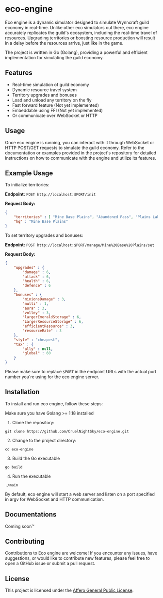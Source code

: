 # eco-engine

Eco engine is a dynamic simulator designed to simulate Wynncraft guild economy in real-time. Unlike other eco simulators out there, eco engine accurately replicates the guild's ecosystem, including the real-time travel of resources. Upgrading territories or boosting resource production will result in a delay before the resources arrive, just like in the game.

The project is written in Go (Golang), providing a powerful and efficient implementation for simulating the guild economy.

## Features

- Real-time simulation of guild economy
- Dynamic resource travel system
- Territory upgrades and bonuses
- Load and unload any territory on the fly
- Fast forward feature (Not yet implemented)
- Embeddable using FFI (Not yet implemented)
- Or communicate over WebSocket or HTTP

## Usage
Once eco engine is running, you can interact with it through WebSocket or HTTP POST/GET requests to simulate the guild economy. Refer to the documentation or examples provided in the project's repository for detailed instructions on how to communicate with the engine and utilize its features.

## Example Usage

To initialize territories:

**Endpoint:** `POST http://localhost:$PORT/init`

**Request Body:**
```json
{
    "territories" : [ "Mine Base Plains", "Abandoned Pass", "Plains Lake", "Mining Base Lower", "Mining Base Upper", "Ternaves Plains Lower", "Detlas Savannah Transition", "The Silent Road" ],
    "hq" : "Mine Base Plains"
}
```

To set territory upgrades and bonuses:

**Endpoint:** `POST http://localhost:$PORT/manage/Mine%20Base%20Plains/set`

**Request Body:**
```json
{
    "upgrades" : {
        "damage" : 6,
        "attack" : 6,
        "health" : 6,
        "defence" : 6
    },
    "bonuses" : {
        "minionsDamage" : 3,
        "multi" : 1,
        "aura" : 3,
        "volley" : 3,
        "largerEmeraldStorage" : 6,
        "LargerResourceStorage" : 6,
        "efficientResource" : 3,
        "resourceRate" : 3
    },
    "style" : "cheapest",
    "tax" : {
        "ally" : null,
        "global" : 60
    }
}
```

Please make sure to replace `$PORT` in the endpoint URLs with the actual port number you're using for the eco engine server.



## Installation

To install and run eco engine, follow these steps:

Make sure you have Golang >= 1.18 installed

1. Clone the repository:

```shell
git clone https://github.com/CruelNightSky/eco-engine.git
```

2. Change to the project directory:

```shell
cd eco-engine
```

3. Build the Go executable

```shell
go build
```

4. Run the executable

```shell
./main
```

By default, eco engine will start a web server and listen on a port specified in argv for WebSocket and HTTP communication.


## Documentations
Coming soon™️

## Contributing
Contributions to Eco engine are welcome! If you encounter any issues, have suggestions, or would like to contribute new features, please feel free to open a GitHub issue or submit a pull request.

## License
This project is licensed under the [Affero General Public License](https://en.wikipedia.org/wiki/Affero_General_Public_License).
